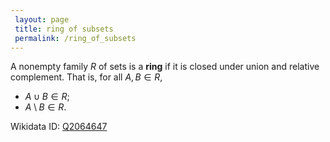 ```yaml
---
 layout: page
 title: ring of subsets
 permalink: /ring_of_subsets
---
```

A nonempty family $R$ of sets is a **ring** if it is closed under union and relative complement. That is, for all $A, B \in R$, 
- $A\cup B \in R$; 
- $A\setminus B \in R$. 

Wikidata ID: [Q2064647](https://www.wikidata.org/wiki/Q2064647)